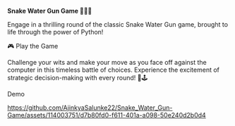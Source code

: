 
**Snake Water Gun Game 🐍🌊🔫**

Engage in a thrilling round of the classic Snake Water Gun game, brought to life through the power of Python!

🎮 Play the Game

Challenge your wits and make your move as you face off against the computer in this timeless battle of choices. Experience the excitement of strategic decision-making with every round! 🤖🕹️

Demo


https://github.com/AjinkyaSalunke22/Snake_Water_Gun-Game/assets/114003751/d7b80fd0-f611-401a-a098-50e240d2b0d4

